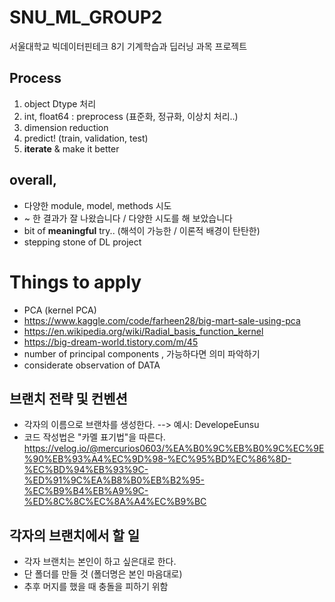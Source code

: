 # SNU_ML_GROUP2
서울대학교 빅데이터핀테크 8기 기계학습과 딥러닝 과목 프로젝트

## Process
1. object Dtype 처리
2. int, float64 : preprocess (표준화, 정규화, 이상치 처리..)
3. dimension reduction
4. predict! (train, validation, test)
5. **iterate** & make it better 

## overall, 
- 다양한 module, model, methods 시도
- ~ 한 결과가 잘 나왔습니다 / 다양한 시도를 해 보았습니다
- bit of **meaningful** try.. (해석이 가능한 / 이론적 배경이 탄탄한)
- stepping stone of DL project

# Things to apply 
- PCA (kernel PCA)
- https://www.kaggle.com/code/farheen28/big-mart-sale-using-pca
- https://en.wikipedia.org/wiki/Radial_basis_function_kernel
- https://big-dream-world.tistory.com/m/45
  <br>
- number of principal components , 가능하다면 의미 파악하기
- considerate observation of DATA


## 브랜치 전략 및 컨벤션
* 각자의 이름으로 브랜차를 생성한다.
--> 예시: DevelopeEunsu 
* 코드 작성법은 "카멜 표기법"을 따른다.
https://velog.io/@mercurios0603/%EA%B0%9C%EB%B0%9C%EC%9E%90%EB%93%A4%EC%9D%98-%EC%95%BD%EC%86%8D-%EC%BD%94%EB%93%9C-%ED%91%9C%EA%B8%B0%EB%B2%95-%EC%B9%B4%EB%A9%9C-%ED%8C%8C%EC%8A%A4%EC%B9%BC

## 각자의 브랜치에서 할 일
* 각자 브랜치는 본인이 하고 싶은대로 한다.
* 단 폴더를 만들 것 (폴더명은 본인 마음대로)
* 추후 머지를 했을 때 충돌을 피하기 위함


